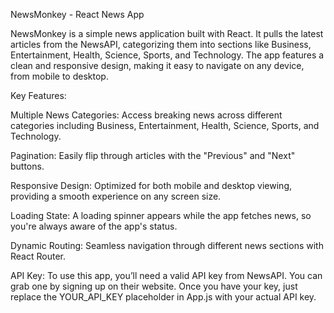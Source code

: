 NewsMonkey - React News App

NewsMonkey is a simple news application built with React. It pulls the latest articles from the NewsAPI, categorizing them into sections like Business, Entertainment, Health, Science, Sports, and Technology. The app features a clean and responsive design, making it easy to navigate on any device, from mobile to desktop.

Key Features:

Multiple News Categories: Access breaking news across different categories including Business, Entertainment, Health, Science, Sports, and Technology.

Pagination: Easily flip through articles with the "Previous" and "Next" buttons.

Responsive Design: Optimized for both mobile and desktop viewing, providing a smooth experience on any screen size.

Loading State: A loading spinner appears while the app fetches news, so you're always aware of the app's status.

Dynamic Routing: Seamless navigation through different news sections with React Router.

API Key:
To use this app, you’ll need a valid API key from NewsAPI. You can grab one by signing up on their website. Once you have your key, just replace the YOUR_API_KEY placeholder in App.js with your actual API key.

